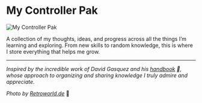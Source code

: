 # My Controller Pak

![My Controller Pak](https://i.imgur.com/VKChVGp.png)

A collection of my thoughts, ideas, and progress across all the things I’m learning and exploring. From new skills to random knowledge, this is where I store everything that helps me grow.

---

*Inspired by the incredible work of David Gasquez and his [handbook](https://github.com/davidgasquez/handbook) 📖, whose approach to organizing and sharing knowledge I truly admire and appreciate.*

*Photo  by [Retroworld.de](https://www.retroworld.de)* 📸
